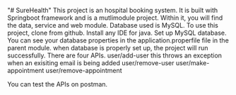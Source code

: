 "# SureHealth" 
This project is an hospital booking system.
It is built with Springboot framework and is a mutlimodule project.
Within it, you will find the data, service and web module.
Database used is MySQL. 
To use this project, clone from github.
Install any IDE for java.
Set up MySQL database. You can see your database properties in the application.properfile file in the parent module.
when database is properly set up, the project will run successfully.
There are four APIs. 
user/add-user this throws an exception when an exisiting email is being added
user/remove-user
user/make-appointment
user/remove-appointment

You can test the APIs on postman.

